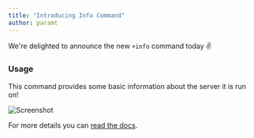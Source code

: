 ```yaml
---
title: "Introducing Info Command"
author: paramt
---
```


We're delighted to announce the new `+info` command today :v:

### Usage

This command provides some basic information about the server it is run on!

![Screenshot](https://cakebot.club/assets/blog_images/info_command.png)

For more details you can [read the docs](../commands.md#basic).
